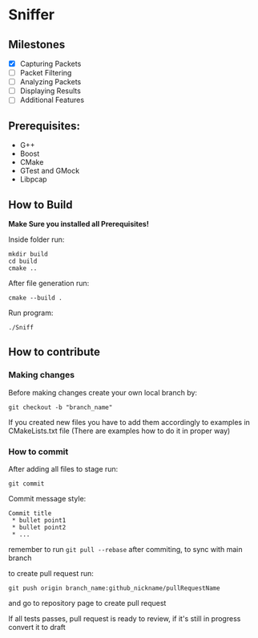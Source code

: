 # Sniffer

## Milestones
- [x] Capturing Packets
- [ ] Packet Filtering
- [ ] Analyzing Packets
- [ ] Displaying Results
- [ ] Additional Features

## Prerequisites:
- G++
- Boost
- CMake
- GTest and GMock
- Libpcap

## How to Build

 **Make Sure you installed all Prerequisites!**

 Inside folder run:
 ```
 mkdir build
 cd build
 cmake ..
 ```
After file generation run:
```
cmake --build .
```
Run program:
```
./Sniff
```

## How to contribute

### Making changes

Before making changes create your own local branch by:
```
git checkout -b "branch_name"
```

If you created new files you have to add them accordingly to examples
in CMakeLists.txt file (There are examples how to do it in proper way)

### How to commit
After adding all files to stage run:
```
git commit
```

Commit message style:
```
Commit title
 * bullet point1
 * bullet point2
 * ...
 ```
remember to run ```git pull --rebase``` after commiting, to sync with main branch

to create pull request run:
```
git push origin branch_name:github_nickname/pullRequestName
```
and go to repository page to create pull request


If all tests passes, pull request is ready to review, if it's still in progress convert it to draft

